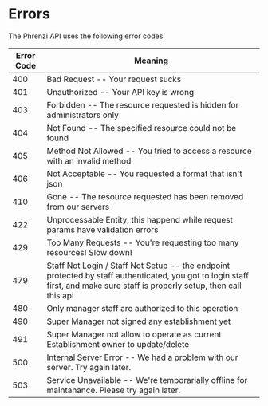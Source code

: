 # Errors

The Phrenzi API uses the following error codes:

Error Code | Meaning
---------- | -------
400 | Bad Request -- Your request sucks
401 | Unauthorized -- Your API key is wrong
403 | Forbidden -- The resource requested is hidden for administrators only
404 | Not Found -- The specified resource could not be found
405 | Method Not Allowed -- You tried to access a resource with an invalid method
406 | Not Acceptable -- You requested a format that isn't json
410 | Gone -- The resource requested has been removed from our servers
422 | Unprocessable Entity, this happend while request params have validation errors
429 | Too Many Requests -- You're requesting too many resources! Slow down!
479 | Staff Not Login / Staff Not Setup -- the endpoint protected by staff authenticated, you got to login staff first, and make sure staff is properly setup, then call this api
480 | Only manager staff are authorized to this operation
490 | Super Manager not signed any establishment yet
491 | Super Manager not allow to operate as current Establishment owner to update/delete
500 | Internal Server Error -- We had a problem with our server. Try again later.
503 | Service Unavailable -- We're temporarially offline for maintanance. Please try again later.

